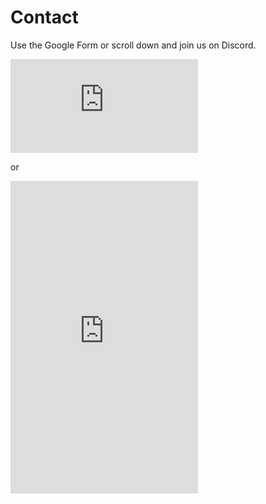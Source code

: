 # Contact
Use the Google Form or scroll down and join us on Discord.

<iframe src="https://docs.google.com/forms/d/e/1FAIpQLSd7Twpx5UoKR0p9MJkFkr6Vwe8zGrM9P5Fw4w3Mrjv5bjZMKg/viewform?embedded=true" width="auto" height="auto" frameborder="0" marginheight="0" marginwidth="0">Wird geladen...</iframe>

or

<iframe src="https://discordapp.com/widget?id=303531394242707456&theme=dark" width="300" height="500" allowtransparency="true" frameborder="0"></iframe>

